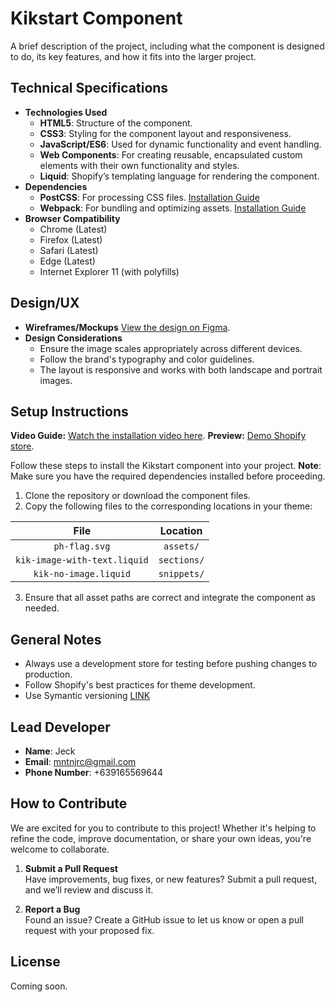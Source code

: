 # Kikstart Component

A brief description of the project, including what the component is designed to do, its key features, and how it fits into the larger project.

## Technical Specifications
- **Technologies Used**
    - **HTML5**: Structure of the component.
    - **CSS3**: Styling for the component layout and responsiveness.
    - **JavaScript/ES6**: Used for dynamic functionality and event handling.
    - **Web Components**: For creating reusable, encapsulated custom elements with their own functionality and styles.
    - **Liquid**: Shopify’s templating language for rendering the component.
- **Dependencies**
    - **PostCSS**: For processing CSS files. [Installation Guide](https://postcss.org/)
    - **Webpack**: For bundling and optimizing assets. [Installation Guide](https://webpack.js.org/guides/getting-started/)
- **Browser Compatibility**
    - Chrome (Latest)
    - Firefox (Latest)
    - Safari (Latest)
    - Edge (Latest)
    - Internet Explorer 11 (with polyfills)

## Design/UX
- **Wireframes/Mockups**
[View the design on Figma](https://www.figma.com).
- **Design Considerations**
    - Ensure the image scales appropriately across different devices.
    - Follow the brand's typography and color guidelines.
    - The layout is responsive and works with both landscape and portrait images.

## Setup Instructions

**Video Guide:** [Watch the installation video here](https://google.com).
**Preview:** [Demo Shopify store](https://google.com).

Follow these steps to install the Kikstart component into your project.
**Note**: Make sure you have the required dependencies installed before proceeding.

1. Clone the repository or download the component files.
2. Copy the following files to the corresponding locations in your theme:

| File                           | Location         |
|:------------------------------:|:----------------:|
| `ph-flag.svg`                  | `assets/`        |
| `kik-image-with-text.liquid`   | `sections/`      |
| `kik-no-image.liquid`          | `snippets/`      |

3. Ensure that all asset paths are correct and integrate the component as needed.

## General Notes

- Always use a development store for testing before pushing changes to production.
- Follow Shopify's best practices for theme development.
- Use Symantic versioning [LINK](https://semver.org/)

## Lead Developer
- **Name**: Jeck
- **Email**: mntnjrc@gmail.com
- **Phone Number**: +639165569644

## How to Contribute

We are excited for you to contribute to this project! Whether it's helping to refine the code, improve documentation, or share your own ideas, you're welcome to collaborate.

1. **Submit a Pull Request**  
   Have improvements, bug fixes, or new features? Submit a pull request, and we’ll review and discuss it.   

2. **Report a Bug**  
   Found an issue? Create a GitHub issue to let us know or open a pull request with your proposed fix.  

## License

Coming soon.
